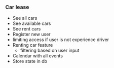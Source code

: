 ### Car lease
- See all cars
- See available cars
- See rent cars
- Register new user
- limiting access if user is not experience driver
- Renting car feature
  - filtering based on user input
- Calendar with all events
- Store state in db
